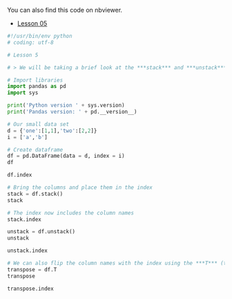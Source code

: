 You can also find this code on nbviewer.
- [Lesson 05](https://nbviewer.org/url/bitbucket.org/hrojas/learn-pandas/raw/master/lessons/05%20-%20Lesson.ipynb)

``` python
#!/usr/bin/env python
# coding: utf-8

# Lesson 5

# > We will be taking a brief look at the ***stack*** and ***unstack*** functions. 

# Import libraries
import pandas as pd
import sys

print('Python version ' + sys.version)
print('Pandas version: ' + pd.__version__)

# Our small data set
d = {'one':[1,1],'two':[2,2]}
i = ['a','b']

# Create dataframe
df = pd.DataFrame(data = d, index = i)
df

df.index

# Bring the columns and place them in the index
stack = df.stack()
stack

# The index now includes the column names
stack.index

unstack = df.unstack()
unstack

unstack.index

# We can also flip the column names with the index using the ***T*** (transpose) function.
transpose = df.T
transpose

transpose.index
```


